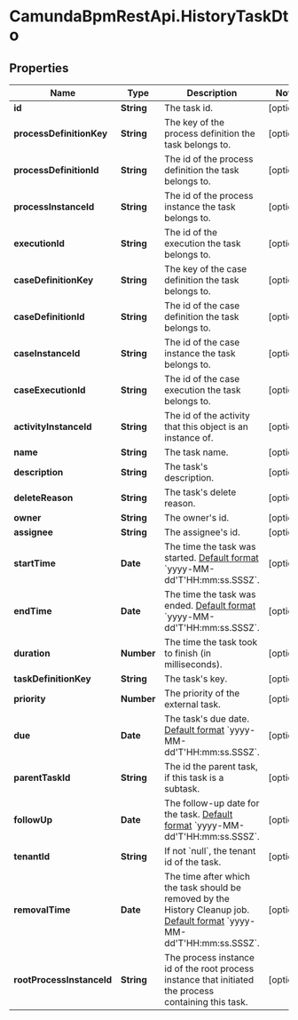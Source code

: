 # CamundaBpmRestApi.HistoryTaskDto

## Properties

Name | Type | Description | Notes
------------ | ------------- | ------------- | -------------
**id** | **String** | The task id. | [optional] 
**processDefinitionKey** | **String** | The key of the process definition the task belongs to. | [optional] 
**processDefinitionId** | **String** | The id of the process definition the task belongs to. | [optional] 
**processInstanceId** | **String** | The id of the process instance the task belongs to. | [optional] 
**executionId** | **String** | The id of the execution the task belongs to. | [optional] 
**caseDefinitionKey** | **String** | The key of the case definition the task belongs to. | [optional] 
**caseDefinitionId** | **String** | The id of the case definition the task belongs to. | [optional] 
**caseInstanceId** | **String** | The id of the case instance the task belongs to. | [optional] 
**caseExecutionId** | **String** | The id of the case execution the task belongs to. | [optional] 
**activityInstanceId** | **String** | The id of the activity that this object is an instance of. | [optional] 
**name** | **String** | The task name. | [optional] 
**description** | **String** | The task&#39;s description. | [optional] 
**deleteReason** | **String** | The task&#39;s delete reason. | [optional] 
**owner** | **String** | The owner&#39;s id. | [optional] 
**assignee** | **String** | The assignee&#39;s id. | [optional] 
**startTime** | **Date** | The time the task was started. [Default format](https://docs.camunda.org/manual/7.14/reference/rest/overview/date-format/) &#x60;yyyy-MM-dd&#39;T&#39;HH:mm:ss.SSSZ&#x60;. | [optional] 
**endTime** | **Date** | The time the task was ended. [Default format](https://docs.camunda.org/manual/7.14/reference/rest/overview/date-format/) &#x60;yyyy-MM-dd&#39;T&#39;HH:mm:ss.SSSZ&#x60;. | [optional] 
**duration** | **Number** | The time the task took to finish (in milliseconds). | [optional] 
**taskDefinitionKey** | **String** | The task&#39;s key. | [optional] 
**priority** | **Number** | The priority of the external task. | [optional] 
**due** | **Date** | The task&#39;s due date. [Default format](https://docs.camunda.org/manual/7.14/reference/rest/overview/date-format/) &#x60;yyyy-MM-dd&#39;T&#39;HH:mm:ss.SSSZ&#x60;. | [optional] 
**parentTaskId** | **String** | The id the parent task, if this task is a subtask. | [optional] 
**followUp** | **Date** | The follow-up date for the task. [Default format](https://docs.camunda.org/manual/7.14/reference/rest/overview/date-format/) &#x60;yyyy-MM-dd&#39;T&#39;HH:mm:ss.SSSZ&#x60;. | [optional] 
**tenantId** | **String** | If not &#x60;null&#x60;, the tenant id of the task. | [optional] 
**removalTime** | **Date** | The time after which the task should be removed by the History Cleanup job. [Default format](https://docs.camunda.org/manual/7.14/reference/rest/overview/date-format/) &#x60;yyyy-MM-dd&#39;T&#39;HH:mm:ss.SSSZ&#x60;. | [optional] 
**rootProcessInstanceId** | **String** | The process instance id of the root process instance that initiated the process containing this task. | [optional] 


